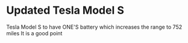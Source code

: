 # Updated Tesla Model S
Tesla Model S to have ONE'S battery which increases the range to 752 miles
It is a good point